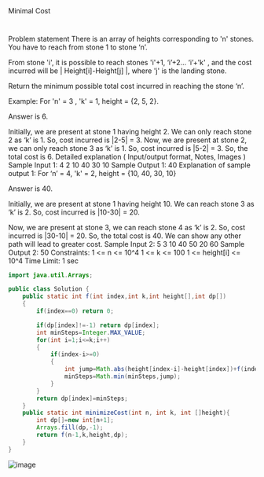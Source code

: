 ##
 Minimal Cost

 #
 Problem statement
There is an array of heights corresponding to 'n' stones. You have to reach from stone 1 to stone ‘n’.



From stone 'i', it is possible to reach stones 'i'+1, ‘i’+2… ‘i’+'k' , and the cost incurred will be | Height[i]-Height[j] |, where 'j' is the landing stone.



Return the minimum possible total cost incurred in reaching the stone ‘n’.



Example:
For 'n' = 3 , 'k' = 1, height = {2, 5, 2}.

Answer is 6.

Initially, we are present at stone 1 having height 2. We can only reach stone 2 as ‘k’ is 1. So, cost incurred is |2-5| = 3. Now, we are present at stone 2, we can only reach stone 3 as ‘k’ is 1. So, cost incurred is |5-2| = 3. So, the total cost is 6.
Detailed explanation ( Input/output format, Notes, Images )
Sample Input 1:
4 2
10 40 30 10
Sample Output 1:
40
Explanation of sample output 1:
For ‘n’ = 4, 'k' = 2, height = {10, 40, 30, 10}

Answer is 40.

Initially, we are present at stone 1 having height 10. We can reach stone 3 as ‘k’ is 2. So, cost incurred is |10-30| = 20. 

Now, we are present at stone 3, we can reach stone 4 as ‘k’ is 2. So, cost incurred is |30-10| = 20. So, the total cost is 40. We can show any other path will lead to greater cost.
Sample Input 2:
5 3
10 40 50 20 60
Sample Output 2:
50
Constraints:
1 <= n <= 10^4
1 <= k <= 100
1 <= height[i] <= 10^4
Time Limit: 1 sec

```java
import java.util.Arrays;

public class Solution {
    public static int f(int index,int k,int height[],int dp[])
    {
        if(index==0) return 0;

        if(dp[index]!=-1) return dp[index];
        int minSteps=Integer.MAX_VALUE;
        for(int i=1;i<=k;i++)
        {
            if(index-i>=0)
            {
                int jump=Math.abs(height[index-i]-height[index])+f(index-i,k,height,dp);
                minSteps=Math.min(minSteps,jump);
            }
        }
        return dp[index]=minSteps;
    }
    public static int minimizeCost(int n, int k, int []height){
        int dp[]=new int[n+1];
        Arrays.fill(dp,-1);
        return f(n-1,k,height,dp);
    }
}
```
![image](https://github.com/user-attachments/assets/47f46f5b-b7ef-4f29-a9ec-2aaaf2fb8d2a)


